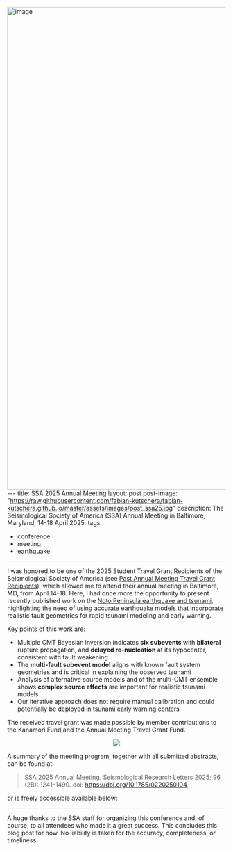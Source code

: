 <img width="1110" alt="image" src="https://github.com/user-attachments/assets/0b18fcea-fdcb-4787-a373-6e2e23f74c4c" />---
title: SSA 2025 Annual Meeting
layout: post
post-image: "https://raw.githubusercontent.com/fabian-kutschera/fabian-kutschera.github.io/master/assets/images/post_ssa25.jpg"
description: The Seismological Society of America (SSA) Annual Meeting in Baltimore, Maryland, 14-18 April 2025.
tags:
  - conference
  - meeting
  - earthquake
---

I was honored to be one of the 2025 Student Travel Grant Recipients of the Seismological Society of America (see [
Past Annual Meeting Travel Grant Recipients](https://www.seismosoc.org/awards/travel-grant-types/past-annual-meeting-travel-grant-recipients)), which allowed me to attend their annual meeting in Baltimore, MD, from April 14-18. Here, I had once more the opportunity to present recently published work on the [Noto Peninsula earthquake and tsunami](https://doi.org/10.1029/2024GL109790), highlighting the need of using accurate earthquake models that incorporate realistic fault geometries for rapid tsunami modeling and early warning.

Key points of this work are:
- Multiple CMT Bayesian inversion indicates **six subevents** with **bilateral** rupture propagation, and **delayed re-nucleation** at its hypocenter, consistent with fault weakening
- The **multi-fault subevent model** aligns with known fault system geometries and is critical in explaining the observed tsunami
- Analysis of alternative source models and of the multi-CMT ensemble shows **complex source effects** are important for realistic tsunami models
- Our iterative approach does not require manual calibration and could potentially be deployed in tsunami early warning centers

The received travel grant was made possible by member contributions to the Kanamori Fund and the Annual Meeting Travel Grant Fund.

<p align="center">
  <img src="https://raw.githubusercontent.com/fabian-kutschera/fabian-kutschera.github.io/master/assets/images/post_ssa25_group.jpg" />
</p>

A summary of the meeting program, together with all submitted abstracts, can be found at

> SSA 2025 Annual Meeting. Seismological Research Letters 2025; 96 (2B): 1241–1490. doi: https://doi.org/10.1785/0220250104,

or is freely accessible available below:

<div class="centered">
    <object class="pdf" 
      data="https://meetings.seismosoc.org/wp-content/uploads/2025/03/SSA-Program-2025-Rev-H.pdf"
      width="1400"
      height="1000">
    </object>
</div>

---

A huge thanks to the SSA staff for organizing this conference and, of course, to all attendees who made it a great success. This concludes this blog post for now. No liability is taken for the accuracy, completeness, or timeliness.
